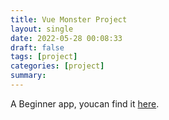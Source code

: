 ```yaml
---
title: Vue Monster Project
layout: single
date: 2022-05-28 00:08:33
draft: false
tags: [project]
categories: [project]
summary:
---
```

A Beginner app, youcan find it [here](/en/personalKnowledgeGraph/src/prj_monster).
